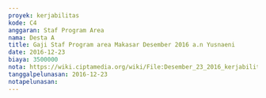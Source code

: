 ```yaml
---
proyek: kerjabilitas
kode: C4
anggaran: Staf Program Area
nama: Desta A
title: Gaji Staf Program area Makasar Desember 2016 a.n Yusnaeni
date: 2016-12-23
biaya: 3500000
nota: https://wiki.ciptamedia.org/wiki/File:Desember_23_2016_kerjabilitas_C4_staf_area_makassar_neni447.jpg
tanggalpelunasan: 2016-12-23
notapelunasan:
---
```

